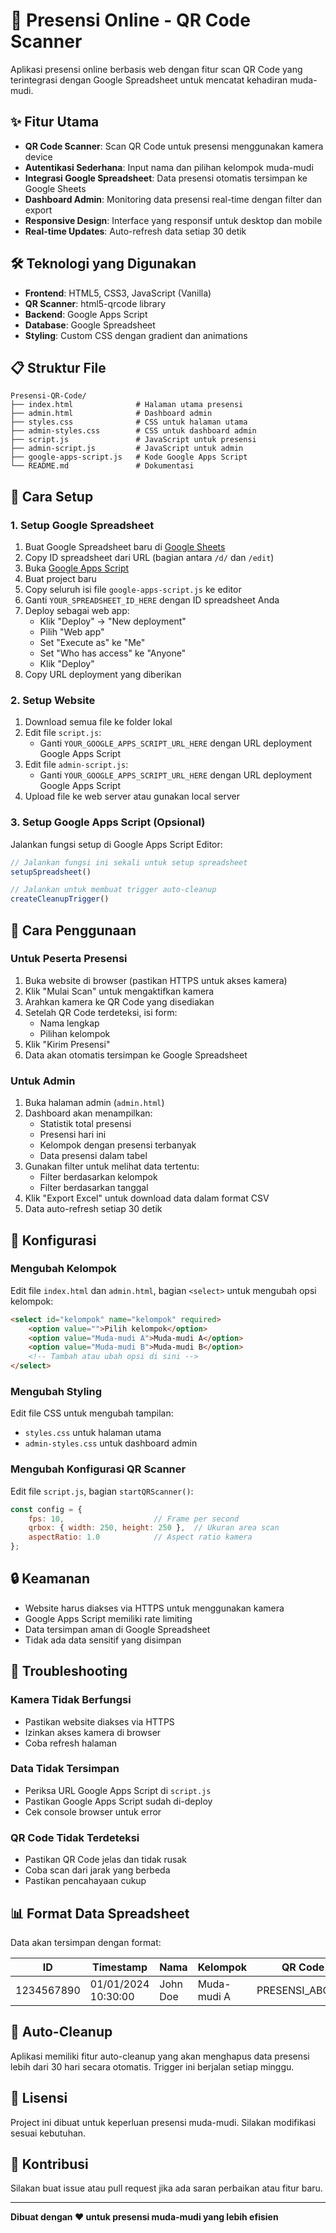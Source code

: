 # 📱 Presensi Online - QR Code Scanner

Aplikasi presensi online berbasis web dengan fitur scan QR Code yang terintegrasi dengan Google Spreadsheet untuk mencatat kehadiran muda-mudi.

## ✨ Fitur Utama

- **QR Code Scanner**: Scan QR Code untuk presensi menggunakan kamera device
- **Autentikasi Sederhana**: Input nama dan pilihan kelompok muda-mudi
- **Integrasi Google Spreadsheet**: Data presensi otomatis tersimpan ke Google Sheets
- **Dashboard Admin**: Monitoring data presensi real-time dengan filter dan export
- **Responsive Design**: Interface yang responsif untuk desktop dan mobile
- **Real-time Updates**: Auto-refresh data setiap 30 detik

## 🛠️ Teknologi yang Digunakan

- **Frontend**: HTML5, CSS3, JavaScript (Vanilla)
- **QR Scanner**: html5-qrcode library
- **Backend**: Google Apps Script
- **Database**: Google Spreadsheet
- **Styling**: Custom CSS dengan gradient dan animations

## 📋 Struktur File

```
Presensi-QR-Code/
├── index.html              # Halaman utama presensi
├── admin.html              # Dashboard admin
├── styles.css              # CSS untuk halaman utama
├── admin-styles.css        # CSS untuk dashboard admin
├── script.js               # JavaScript untuk presensi
├── admin-script.js         # JavaScript untuk admin
├── google-apps-script.js   # Kode Google Apps Script
└── README.md               # Dokumentasi
```

## 🚀 Cara Setup

### 1. Setup Google Spreadsheet

1. Buat Google Spreadsheet baru di [Google Sheets](https://sheets.google.com)
2. Copy ID spreadsheet dari URL (bagian antara `/d/` dan `/edit`)
3. Buka [Google Apps Script](https://script.google.com)
4. Buat project baru
5. Copy seluruh isi file `google-apps-script.js` ke editor
6. Ganti `YOUR_SPREADSHEET_ID_HERE` dengan ID spreadsheet Anda
7. Deploy sebagai web app:
   - Klik "Deploy" → "New deployment"
   - Pilih "Web app"
   - Set "Execute as" ke "Me"
   - Set "Who has access" ke "Anyone"
   - Klik "Deploy"
8. Copy URL deployment yang diberikan

### 2. Setup Website

1. Download semua file ke folder lokal
2. Edit file `script.js`:
   - Ganti `YOUR_GOOGLE_APPS_SCRIPT_URL_HERE` dengan URL deployment Google Apps Script
3. Edit file `admin-script.js`:
   - Ganti `YOUR_GOOGLE_APPS_SCRIPT_URL_HERE` dengan URL deployment Google Apps Script
4. Upload file ke web server atau gunakan local server

### 3. Setup Google Apps Script (Opsional)

Jalankan fungsi setup di Google Apps Script Editor:

```javascript
// Jalankan fungsi ini sekali untuk setup spreadsheet
setupSpreadsheet()

// Jalankan untuk membuat trigger auto-cleanup
createCleanupTrigger()
```

## 📱 Cara Penggunaan

### Untuk Peserta Presensi

1. Buka website di browser (pastikan HTTPS untuk akses kamera)
2. Klik "Mulai Scan" untuk mengaktifkan kamera
3. Arahkan kamera ke QR Code yang disediakan
4. Setelah QR Code terdeteksi, isi form:
   - Nama lengkap
   - Pilihan kelompok
5. Klik "Kirim Presensi"
6. Data akan otomatis tersimpan ke Google Spreadsheet

### Untuk Admin

1. Buka halaman admin (`admin.html`)
2. Dashboard akan menampilkan:
   - Statistik total presensi
   - Presensi hari ini
   - Kelompok dengan presensi terbanyak
   - Data presensi dalam tabel
3. Gunakan filter untuk melihat data tertentu:
   - Filter berdasarkan kelompok
   - Filter berdasarkan tanggal
4. Klik "Export Excel" untuk download data dalam format CSV
5. Data auto-refresh setiap 30 detik

## 🔧 Konfigurasi

### Mengubah Kelompok

Edit file `index.html` dan `admin.html`, bagian `<select>` untuk mengubah opsi kelompok:

```html
<select id="kelompok" name="kelompok" required>
    <option value="">Pilih kelompok</option>
    <option value="Muda-mudi A">Muda-mudi A</option>
    <option value="Muda-mudi B">Muda-mudi B</option>
    <!-- Tambah atau ubah opsi di sini -->
</select>
```

### Mengubah Styling

Edit file CSS untuk mengubah tampilan:
- `styles.css` untuk halaman utama
- `admin-styles.css` untuk dashboard admin

### Mengubah Konfigurasi QR Scanner

Edit file `script.js`, bagian `startQRScanner()`:

```javascript
const config = {
    fps: 10,                    // Frame per second
    qrbox: { width: 250, height: 250 },  // Ukuran area scan
    aspectRatio: 1.0            // Aspect ratio kamera
};
```

## 🔒 Keamanan

- Website harus diakses via HTTPS untuk menggunakan kamera
- Google Apps Script memiliki rate limiting
- Data tersimpan aman di Google Spreadsheet
- Tidak ada data sensitif yang disimpan

## 🐛 Troubleshooting

### Kamera Tidak Berfungsi
- Pastikan website diakses via HTTPS
- Izinkan akses kamera di browser
- Coba refresh halaman

### Data Tidak Tersimpan
- Periksa URL Google Apps Script di `script.js`
- Pastikan Google Apps Script sudah di-deploy
- Cek console browser untuk error

### QR Code Tidak Terdeteksi
- Pastikan QR Code jelas dan tidak rusak
- Coba scan dari jarak yang berbeda
- Pastikan pencahayaan cukup

## 📊 Format Data Spreadsheet

Data akan tersimpan dengan format:

| ID | Timestamp | Nama | Kelompok | QR Code | User Agent |
|----|-----------|------|----------|---------|------------|
| 1234567890 | 01/01/2024 10:30:00 | John Doe | Muda-mudi A | PRESENSI_ABC123 | Mozilla/5.0... |

## 🔄 Auto-Cleanup

Aplikasi memiliki fitur auto-cleanup yang akan menghapus data presensi lebih dari 30 hari secara otomatis. Trigger ini berjalan setiap minggu.

## 📝 Lisensi

Project ini dibuat untuk keperluan presensi muda-mudi. Silakan modifikasi sesuai kebutuhan.

## 🤝 Kontribusi

Silakan buat issue atau pull request jika ada saran perbaikan atau fitur baru.

---

**Dibuat dengan ❤️ untuk presensi muda-mudi yang lebih efisien** 